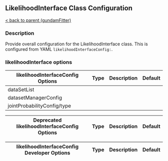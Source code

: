 ## LikelihoodInterface Class Configuration

[< back to parent (gundamFitter)](../applications/gundamFitter.md)

### Description

Provide overall configuration for the LikelihoodInterface class.  This is configured from YAML `likelihoodInterfaceConfig:`.

### likelihoodInterface options

| likelihoodInterfaceConfig Options | Type | Description | Default |
|-----------------------------------|------|-------------|---------|
| dataSetList                       |      |             |         |
| datasetManagerConfig              |      |             |         |
| jointProbabilityConfig/type       |      |             |         |


| Deprecated likelihoodInterfaceConfig Options | Type   | Description                                      | Default   |
|---------------------------------------|--------|--------------------------------------------------|-----------|



| likelihoodInterfaceConfig Developer Options      | Type | Description                                                  | Default |
|-------------------------------------------|------|--------------------------------------------------------------|---------|
